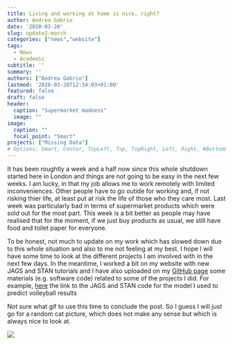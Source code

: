 ```yaml
---
title: Living and working at home is nice, right?
author: Andrea Gabrio
date: '2020-03-20'
slug: update2-march
categories: ["news","website"]
tags:
  - News
  - Academic
subtitle: ''
summary: ''
authors: ["Andrea Gabrio"]
lastmod: '2020-03-20T12:34:03+01:00'
featured: false
draft: false
header:
  caption: "Supermarket madness"
  image: ""
image:
  caption: ""
  focal_point: "Smart"
projects: ["Missing Data"]
# Options: Smart, Center, TopLeft, Top, TopRight, Left, Right, #BottomLeft, Bottom, BottomRight
---
```


It has been roughtly a week and a half now since this whole shutdown started here in London and things are not going to be easy in the next few weeks. I am lucky, in that my job allows me to work remotely with limited inconveniences. Other people have to go outide for working and, if not risking thier life, at least put at risk the life of those who they care most. Last week was particularly bad in terms of supermarket products which were sold out for the most part. This week is a bit better as people may have realised that for the moment, if we just buy products as usual, we still have food and toilet paper for everyone.

To be honest, not much to update on my work which has slowed down due to this whole situation and also to me not feeling at my best. I hope I will have some time to look at the different projects I am involved with in the next few days. In the meantime, I worked a bit on my website with new JAGS and STAN tutorials and I have also uploaded on my [GitHub page](https://github.com/AnGabrio) some materials (e.g. software code) related to some of the projects I did. For example, [here](https://github.com/AnGabrio/Code/tree/master/volleyball) the link to the JAGS and STAN code for the model I used to predict volleyball results

Not sure what gif to use this time to conclude the post. So I guess I will just go for a random cat picture, which does not make any sense but which is always nice to look at.

![](https://media.giphy.com/media/10dU7AN7xsi1I4/giphy.gif)
 












